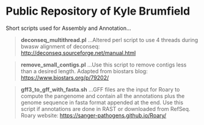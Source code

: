 # Public Repository of Kyle Brumfield
Short scripts used for Assembly and Annotation...

> **deconseq_multithread.pl**
...Altered perl script to use 4 threads during bwasw alignment of deconseq: http://deconseq.sourceforge.net/manual.html

> **remove_small_contigs.pl**
...Use this script to remove contigs less than a desired length. Adapted from biostars blog: https://www.biostars.org/p/79202/

> **gff3_to_gff_with_fasta.sh**
...GFF files are the input for Roary to compute the pangenome and contain all the annotations plus the genome sequence in fasta format appended at the end. Use this script if annotations are done in RAST or downloaded from RefSeq. Roary website: https://sanger-pathogens.github.io/Roary/ 
